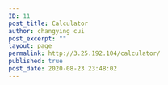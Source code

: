 ```yaml
---
ID: 11
post_title: Calculator
author: changying cui
post_excerpt: ""
layout: page
permalink: http://3.25.192.104/calculator/
published: true
post_date: 2020-08-23 23:48:02
---
```

<!-- wp:themify-builder/canvas /-->